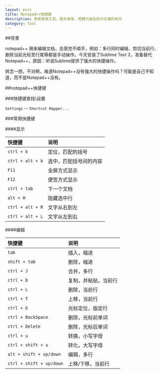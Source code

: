 ```yaml
---
layout: post
title: Notepad++快捷键
description: 熟练使用工具，提升效率，把精力放在较为关键的地方
category: tool
---
```


##背景

notepad++ 用来编辑文档，总感觉不顺手，例如：多行同时编辑、剪切当前行、删除当前光标至行尾等都是手动操作。今天安装了Sublime Text 2，准备替代Notepad++，原因：听说Sublime提供了强大的快捷操作。

转念一想，不对啊，难道Notepad++没有强大的快捷操作吗？可能是自己不知道，而不是Notepad++没有。

##notepad++快捷键

###快捷键查找\设置

`Settings` -- `Shortcut Mapper...`

###常用快捷键


####显示

|快捷键|说明|
|:--|:--|
|`ctrl + b`|定位，匹配的括号|
|`ctrl + alt + b`|选中，匹配括号间的内容|
|`F11`|全屏方式显示|
|`F12`|便签方式显示|
|`ctrl + tab`|下一个文档|
|`alt + H`|隐藏选中行|
|`ctrl + alt + R`|文字从右到左|
|`ctrl + alt + L`|文字从左到右|




####编辑


|快捷键|说明|
|:--|:--|
|`tab`|插入，缩进|
|`shift + tab`|删除，缩进|
|`ctrl + J`|合并，多行|
|`ctrl + D`|复制，并粘贴，当前行|
|`ctrl + L`|删除，当前行|
|`ctrl + T`|上移，当前行|
|`ctrl + G`|光标定位，指定行|
|`ctrl + BackSpace`|删除，光标前单词|
|`ctrl + Delete`|删除，光标后单词|
|`ctrl + u`|转换，小写字母|
|`ctrl + shift + u`|转化，大写字母|
|`alt + shift + up/down`|编辑，多行|
|`ctrl + shift + up/down`|上移/下移，当前行|






